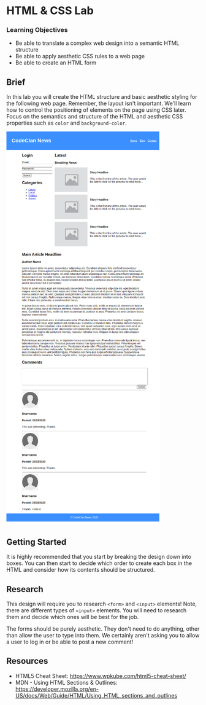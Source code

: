 # HTML & CSS Lab

### Learning Objectives

- Be able to translate a complex web design into a semantic HTML structure
- Be able to apply aesthetic CSS rules to a web page
- Be able to create an HTML form

## Brief

In this lab you will create the HTML structure and basic aesthetic styling for the following web page. Remember, the layout isn't important. We'll learn how to control the positioning of elements on the page using CSS later. Focus on the semantics and structure of the HTML and aesthetic CSS properties such as `color` and `background-color`.

![Finished web page](images/finished-page.png)

## Getting Started

It is highly recommended that you start by breaking the design down into boxes. You can then start to decide which order to create each box in the HTML and consider how its contents should be structured.

## Research

This design will require you to research `<form>` and `<input>` elements! Note, there are different types of `<input>` elements. You will need to research them and decide which ones will be best for the job.

The forms should be purely aesthetic. They don't need to do anything, other than allow the user to type into them. We certainly aren't asking you to allow a user to log in or be able to post a new comment!

## Resources

- HTML5 Cheat Sheet: https://www.wpkube.com/html5-cheat-sheet/
- MDN - Using HTML Sections & Outlines: https://developer.mozilla.org/en-US/docs/Web/Guide/HTML/Using_HTML_sections_and_outlines